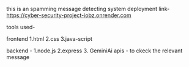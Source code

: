 this is an spamming message detecting system 
deployment link- https://cyber-security-project-iobz.onrender.com




tools used-

frontend 
1.html
2.css 
3.java-script

backend -
1.node.js
2.express 
3. GeminiAi apis - to ckeck the relevant message 



